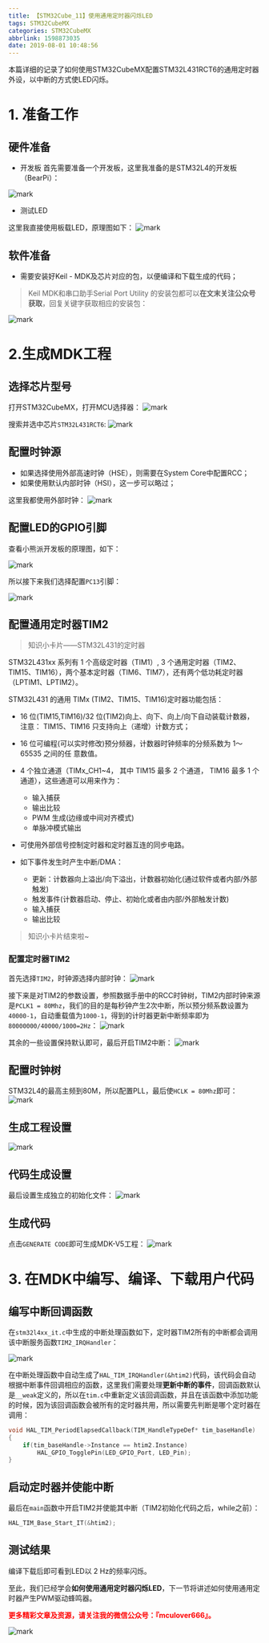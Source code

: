 ```yaml
---
title: 【STM32Cube_11】使用通用定时器闪烁LED
tags: STM32CubeMX
categories: STM32CubeMX
abbrlink: 1598873035
date: 2019-08-01 10:48:56
---
```


本篇详细的记录了如何使用STM32CubeMX配置STM32L431RCT6的通用定时器外设，以中断的方式使LED闪烁。
<!--more-->

# 1. 准备工作
## 硬件准备
- 开发板
首先需要准备一个开发板，这里我准备的是STM32L4的开发板（BearPi）：

![mark](http://mculover666.cn/image/20190806/9uiPTi5odYSj.png?imageslim)

- 测试LED

这里我直接使用板载LED，原理图如下：
![mark](http://mculover666.cn/image/20190807/mvxaRos96773.png?imageslim)

## 软件准备
- 需要安装好Keil - MDK及芯片对应的包，以便编译和下载生成的代码；

>Keil MDK和串口助手Serial Port Utility 的安装包都可以**在文末关注公众号获取**，回复关键字获取相应的安装包：

![mark](http://mculover666.cn/image/20190814/gubaOwmETp1w.png?imageslim)

# 2.生成MDK工程
## 选择芯片型号
打开STM32CubeMX，打开MCU选择器：
![mark](http://mculover666.cn/image/20190806/gBP6glmUSH80.png?imageslim)

搜索并选中芯片`STM32L431RCT6`:
![mark](http://mculover666.cn/image/20190806/gnyHwdl53uVD.png?imageslim)

## 配置时钟源
- 如果选择使用外部高速时钟（HSE），则需要在System Core中配置RCC；
- 如果使用默认内部时钟（HSI），这一步可以略过；

这里我都使用外部时钟：
![mark](http://mculover666.cn/image/20190806/k593lGGb5tlW.png?imageslim)

## 配置LED的GPIO引脚
查看小熊派开发板的原理图，如下：

![mark](http://mculover666.cn/image/20190812/5iCtQUfKbgzA.png?imageslim)

所以接下来我们选择配置`PC13`引脚：

![mark](http://mculover666.cn/image/20190812/Ad3UrGCsgjXr.png?imageslim)

## 配置通用定时器TIM2
>知识小卡片——STM32L431的定时器

STM32L431xx 系列有 1 个高级定时器（TIM1）, 3 个通用定时器（TIM2、TIM15、TIM16），两个基本定时器（TIM6、TIM7），还有两个低功耗定时器（LPTIM1、LPTIM2）。

STM32L431 的通用 TIMx (TIM2、TIM15、TIM16)定时器功能包括：

- 16 位(TIM15,TIM16)/32 位(TIM2)向上、向下、向上/向下自动装载计数器，注意：
TIM15、TIM16 只支持向上（递增）计数方式；
- 16 位可编程(可以实时修改)预分频器，计数器时钟频率的分频系数为 1～65535 之间的任
意数值。
- 4 个独立通道（TIMx_CH1~4， 其中 TIM15 最多 2 个通道， TIM16 最多 1 个
通道），这些通道可以用来作为：
  - 输入捕获
  - 输出比较
  - PWM 生成(边缘或中间对齐模式)
  - 单脉冲模式输出

- 可使用外部信号控制定时器和定时器互连的同步电路。
- 如下事件发生时产生中断/DMA：
  - 更新：计数器向上溢出/向下溢出，计数器初始化(通过软件或者内部/外部触发)
  - 触发事件(计数器启动、停止、初始化或者由内部/外部触发计数)
  - 输入捕获
  - 输出比较

>知识小卡片结束啦~

### 配置定时器TIM2
首先选择`TIM2`，时钟源选择内部时钟：
![mark](http://mculover666.cn/image/20190807/NltQViLTCKmj.png?imageslim)

接下来是对TIM2的参数设置，参照数据手册中的RCC时钟树，TIM2内部时钟来源是`PCLK1 = 80Mhz`，我们的目的是每秒钟产生2次中断，所以预分频系数设置为`40000-1`，自动重载值为`1000-1`，得到的计时器更新中断频率即为`80000000/40000/1000=2Hz`：
![mark](http://mculover666.cn/image/20190807/FsrFLXtFVJBc.png?imageslim)

其余的一些设置保持默认即可，最后开启TIM2中断：
![mark](http://mculover666.cn/image/20190807/q8syGvcE19c0.png?imageslim)

## 配置时钟树
STM32L4的最高主频到80M，所以配置PLL，最后使`HCLK = 80Mhz`即可：
![mark](http://mculover666.cn/image/20190806/1TQg7frjRpVr.png?imageslim)

## 生成工程设置
![mark](http://mculover666.cn/image/20190807/RmgpLb30TEyD.png?imageslim)

## 代码生成设置
最后设置生成独立的初始化文件：
![mark](http://mculover666.cn/image/20190806/T6WvSK6Dfpts.png?imageslim)

## 生成代码
点击`GENERATE CODE`即可生成MDK-V5工程：
![mark](http://mculover666.cn/image/20190806/s0jGhLBWW6Cm.png?imageslim)

# 3. 在MDK中编写、编译、下载用户代码
## 编写中断回调函数
在`stm32l4xx_it.c`中生成的中断处理函数如下，定时器TIM2所有的中断都会调用该中断服务函数`TIM2_IRQHandler`：

![mark](http://mculover666.cn/image/20190807/j4GAcl4onlAR.png?imageslim)

在中断处理函数中自动生成了`HAL_TIM_IRQHandler(&htim2)`代码，该代码会自动根据中断事件回调相应的函数，这里我们需要处理**更新中断的事件**，回调函数默认是`__weak`定义的，所以在`tim.c`中重新定义该回调函数，并且在该函数中添加功能的时候，因为该回调函数会被所有的定时器共用，所以需要先判断是哪个定时器在调用：
```c
void HAL_TIM_PeriodElapsedCallback(TIM_HandleTypeDef* tim_baseHandle)
{
	if(tim_baseHandle->Instance == htim2.Instance)
		HAL_GPIO_TogglePin(LED_GPIO_Port, LED_Pin);
}
```
## 启动定时器并使能中断
最后在`main`函数中开启TIM2并使能其中断（TIM2初始化代码之后，while之前）：
```c
HAL_TIM_Base_Start_IT(&htim2);
```

## 测试结果
编译下载后即可看到LED以 2 Hz的频率闪烁。

至此，我们已经学会**如何使用通用定时器闪烁LED**，下一节将讲述如何使用通用定时器产生PWM驱动蜂鸣器。

**<font color="#FF0000">更多精彩文章及资源，请关注我的微信公众号：『mculover666』。</font>**

![mark](http://mculover666.cn/image/20190814/NQqt1eRxrl1K.png?imageslim)
